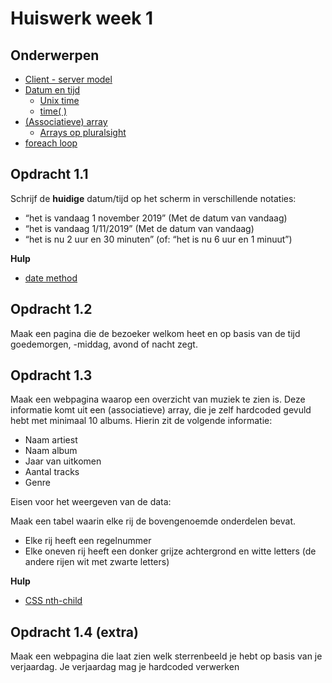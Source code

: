 # Huiswerk week 1

## Onderwerpen 
- [Client - server model](https://app.pluralsight.com/course-player?course=web-development-intro&author=nina-zakharenko&name=web-development-intro-m1&clip=1&mode=live)
- [Datum en tijd](https://www.php.net/manual/en/function.date.php)
    - [Unix time](https://en.wikipedia.org/wiki/Unix_time)
    - [time( )](https://www.php.net/manual/en/function.time.php)
- [(Associatieve) array](https://www.php.net/manual/en/language.types.array.php)
    - [Arrays op pluralsight](https://app.pluralsight.com/course-player?course=php-fundamentals&author=jill-gundersen&name=php-fundamentals-m5&clip=0&mode=live)
- [foreach loop](https://www.php.net/manual/en/control-structures.foreach.php) 

## Opdracht 1.1

Schrijf	de	**huidige**	datum/tijd	op	het	scherm	in	verschillende	notaties:
- “het	is	vandaag	1	november	2019” (Met	de	datum	van	vandaag)
- “het	is	vandaag	1/11/2019” (Met	de	datum	van	vandaag)
- “het	is	nu	2	uur	en	30	minuten”	(of:	“het	is	nu	6	uur	en	1	minuut”)

**Hulp**
- [date method](https://www.php.net/manual/en/function.date.php)

## Opdracht 1.2

Maak een pagina die de bezoeker welkom heet en op basis van de tijd goedemorgen, -middag, avond of nacht zegt.

## Opdracht 1.3
Maak een webpagina waarop een overzicht van muziek te zien is. Deze informatie komt uit een (associatieve) array, 
die je zelf hardcoded gevuld hebt met minimaal 10 albums. Hierin zit de volgende informatie:

- Naam artiest
- Naam album
- Jaar van uitkomen
- Aantal tracks
- Genre

Eisen voor het weergeven van de data:

Maak een tabel waarin elke rij de bovengenoemde onderdelen bevat.
- Elke rij heeft een regelnummer
- Elke oneven rij heeft een donker grijze achtergrond en witte letters (de andere rijen wit met zwarte letters)

**Hulp**
- [CSS nth-child](https://developer.mozilla.org/en-US/docs/Web/CSS/:nth-child)

## Opdracht 1.4 (extra)

Maak een webpagina die laat zien welk sterrenbeeld je hebt op basis van je verjaardag. Je verjaardag mag je hardcoded verwerken
